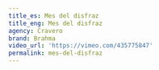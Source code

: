 ```yaml
---
title_es: Mes del disfraz
title_eng: Mes del disfraz
agency: Cravero
brand: Brahma
video_url: 'https://vimeo.com/435775847'
permalink: mes-del-disfraz
---
```


